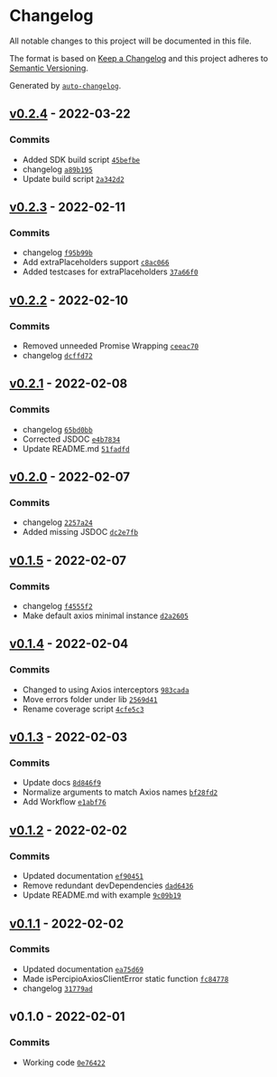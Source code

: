 # Changelog

All notable changes to this project will be documented in this file.

The format is based on [Keep a Changelog](https://keepachangelog.com/en/1.0.0/)
and this project adheres to [Semantic Versioning](https://semver.org/spec/v2.0.0.html).

Generated by [`auto-changelog`](https://github.com/CookPete/auto-changelog).

## [v0.2.4](https://github.com/martinholden-skillsoft/percipio-axios/compare/v0.2.3...v0.2.4) - 2022-03-22

### Commits

- Added SDK build script [`45befbe`](https://github.com/martinholden-skillsoft/percipio-axios/commit/45befbe42da36f75974a8803bff5d4ceb8fbf199)
- changelog [`a89b195`](https://github.com/martinholden-skillsoft/percipio-axios/commit/a89b195400f28e803be4aadd48700eeb2c6b7cf3)
- Update build script [`2a342d2`](https://github.com/martinholden-skillsoft/percipio-axios/commit/2a342d2f006e762e660fe5e81f41ecee675779a1)

## [v0.2.3](https://github.com/martinholden-skillsoft/percipio-axios/compare/v0.2.2...v0.2.3) - 2022-02-11

### Commits

- changelog [`f95b99b`](https://github.com/martinholden-skillsoft/percipio-axios/commit/f95b99bf9f91ae1895edeb237f35de4f23a05ec1)
- Add extraPlaceholders support [`c8ac066`](https://github.com/martinholden-skillsoft/percipio-axios/commit/c8ac066d70dce14985b8f755e0dfe6388b128097)
- Added testcases for extraPlaceholders [`37a66f0`](https://github.com/martinholden-skillsoft/percipio-axios/commit/37a66f0ce0e55ec5b7fb5cc1a3ea4970b0bb8f46)

## [v0.2.2](https://github.com/martinholden-skillsoft/percipio-axios/compare/v0.2.1...v0.2.2) - 2022-02-10

### Commits

- Removed unneeded Promise Wrapping [`ceeac70`](https://github.com/martinholden-skillsoft/percipio-axios/commit/ceeac7024feb2fc70d301873e8cabb3ee8b1b125)
- changelog [`dcffd72`](https://github.com/martinholden-skillsoft/percipio-axios/commit/dcffd72fca07ef4b8a6dc023e78174c692d95a3b)

## [v0.2.1](https://github.com/martinholden-skillsoft/percipio-axios/compare/v0.2.0...v0.2.1) - 2022-02-08

### Commits

- changelog [`65bd0bb`](https://github.com/martinholden-skillsoft/percipio-axios/commit/65bd0bb211cbbdaab936bd50719ea9c69b3bd38b)
- Corrected JSDOC [`e4b7834`](https://github.com/martinholden-skillsoft/percipio-axios/commit/e4b78340090f5ea671068a683391534b750f91f1)
- Update README.md [`51fadfd`](https://github.com/martinholden-skillsoft/percipio-axios/commit/51fadfdc23c9d27dbd1dbc6cdef195825d88c7a4)

## [v0.2.0](https://github.com/martinholden-skillsoft/percipio-axios/compare/v0.1.5...v0.2.0) - 2022-02-07

### Commits

- changelog [`2257a24`](https://github.com/martinholden-skillsoft/percipio-axios/commit/2257a247a46b2b28e6dc1b901ef457e88e4145bf)
- Added missing JSDOC [`dc2e7fb`](https://github.com/martinholden-skillsoft/percipio-axios/commit/dc2e7fb17aa357ef93d66bcfbcf7d9b7194d2ba7)

## [v0.1.5](https://github.com/martinholden-skillsoft/percipio-axios/compare/v0.1.4...v0.1.5) - 2022-02-07

### Commits

- changelog [`f4555f2`](https://github.com/martinholden-skillsoft/percipio-axios/commit/f4555f2ce0cf157f2b94894b465efd3028ffdf6e)
- Make default axios minimal instance [`d2a2605`](https://github.com/martinholden-skillsoft/percipio-axios/commit/d2a2605555477f0fd0700220db6d53bde660a08e)

## [v0.1.4](https://github.com/martinholden-skillsoft/percipio-axios/compare/v0.1.3...v0.1.4) - 2022-02-04

### Commits

- Changed to using Axios interceptors [`983cada`](https://github.com/martinholden-skillsoft/percipio-axios/commit/983cadab6b0eb4638e0bafaa1b8ebf91cbff8212)
- Move errors folder under lib [`2569d41`](https://github.com/martinholden-skillsoft/percipio-axios/commit/2569d4196ed389af6b88caef4b029a35d530fbda)
- Rename coverage script [`4cfe5c3`](https://github.com/martinholden-skillsoft/percipio-axios/commit/4cfe5c32a883630ef301c9a1c9086f638660c3a2)

## [v0.1.3](https://github.com/martinholden-skillsoft/percipio-axios/compare/v0.1.2...v0.1.3) - 2022-02-03

### Commits

- Update docs [`8d846f9`](https://github.com/martinholden-skillsoft/percipio-axios/commit/8d846f9152a8828cdf90461c80f1f42e42c0dbe8)
- Normalize arguments to match Axios names [`bf28fd2`](https://github.com/martinholden-skillsoft/percipio-axios/commit/bf28fd200fb9733c5a06dc2c1dd911e1b37e1cc1)
- Add Workflow [`e1abf76`](https://github.com/martinholden-skillsoft/percipio-axios/commit/e1abf7673274af2e30d752005b19fa06a3c78580)

## [v0.1.2](https://github.com/martinholden-skillsoft/percipio-axios/compare/v0.1.1...v0.1.2) - 2022-02-02

### Commits

- Updated documentation [`ef90451`](https://github.com/martinholden-skillsoft/percipio-axios/commit/ef90451e9b4ad65b8f1a316e32b340415a075829)
- Remove redundant devDependencies [`dad6436`](https://github.com/martinholden-skillsoft/percipio-axios/commit/dad6436c5beb7220057c43b6c79d7475049f5f48)
- Update README.md with example [`9c09b19`](https://github.com/martinholden-skillsoft/percipio-axios/commit/9c09b196374c62a1c9391a3159f4e4b1fcb53310)

## [v0.1.1](https://github.com/martinholden-skillsoft/percipio-axios/compare/v0.1.0...v0.1.1) - 2022-02-02

### Commits

- Updated documentation [`ea75d69`](https://github.com/martinholden-skillsoft/percipio-axios/commit/ea75d696b75e35a43a318d2d4c06861415be67e7)
- Made isPercipioAxiosClientError static function [`fc84778`](https://github.com/martinholden-skillsoft/percipio-axios/commit/fc84778705e72fcdd6cfc2e416161e09d078bc95)
- changelog [`31779ad`](https://github.com/martinholden-skillsoft/percipio-axios/commit/31779adc1163f0252d3fcc44a2e435071bfa4f30)

## v0.1.0 - 2022-02-01

### Commits

- Working code [`0e76422`](https://github.com/martinholden-skillsoft/percipio-axios/commit/0e76422b2ded002358a053f5195ba4fa61df9023)
